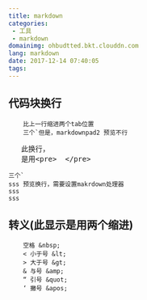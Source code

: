 ```yaml
---
title: markdown
categories: 
 - 工具
 - markdown
domainimg: ohbudtted.bkt.clouddn.com
lang: markdown
date: 2017-12-14 07:40:05
tags:
---
```

##  代码块换行 ##
		比上一行缩进两个tab位置
		三个`但是，markdownpad2 预览不行
		
<pre>
   此换行，
   是用&lt;pre>  &lt;/pre>
</pre>

```
三个`
sss 预览换行，需要设置makrdown处理器
sss
sss
```
##  转义(此显示是用两个缩进) ##
		空格 &nbsp; 
		< 小于号 &lt; 
		> 大于号 &gt; 
		& 与号 &amp; 
		“ 引号 &quot;  
		‘ 撇号 &apos; 